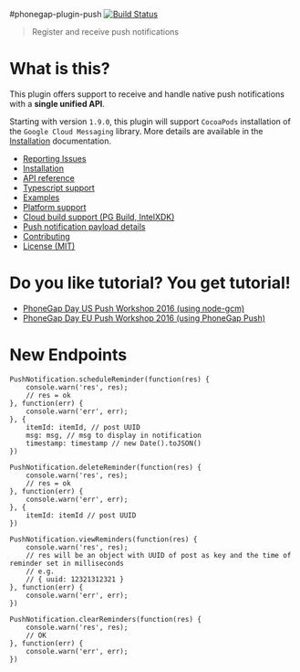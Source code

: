 #phonegap-plugin-push [![Build Status](https://travis-ci.org/phonegap/phonegap-plugin-push.svg)](https://travis-ci.org/phonegap/phonegap-plugin-push)

> Register and receive push notifications

# What is this?

This plugin offers support to receive and handle native push notifications with a **single unified API**. 

Starting with version `1.9.0`, this plugin will support `CocoaPods` installation of the `Google Cloud Messaging` library. More details are available in the [Installation](docs/INSTALLATION.md#cocoapods) documentation.

- [Reporting Issues](docs/ISSUES.md)
- [Installation](docs/INSTALLATION.md)
- [API reference](docs/API.md)
- [Typescript support](docs/TYPESCRIPT.md)
- [Examples](docs/EXAMPLES.md)
- [Platform support](docs/PLATFORM_SUPPORT.md)
- [Cloud build support (PG Build, IntelXDK)](docs/PHONEGAP_BUILD.md)
- [Push notification payload details](docs/PAYLOAD.md)
- [Contributing](.github/CONTRIBUTING.md)
- [License (MIT)](MIT-LICENSE)


# Do you like tutorial? You get tutorial!

 - [PhoneGap Day US Push Workshop 2016 (using node-gcm)](http://macdonst.github.io/push-workshop/)
 - [PhoneGap Day EU Push Workshop 2016 (using PhoneGap Push)](http://macdonst.github.io/push-workshop-eu/)

 # New Endpoints
```
PushNotification.scheduleReminder(function(res) {
    console.warn('res', res);
    // res = ok
}, function(err) {
    console.warn('err', err);
}, {
    itemId: itemId, // post UUID
    msg: msg, // msg to display in notification
    timestamp: timestamp // new Date().toJSON()
})

PushNotification.deleteReminder(function(res) {
    console.warn('res', res);
    // res = ok
}, function(err) {
    console.warn('err', err);
}, {
    itemId: itemId // post UUID
})

PushNotification.viewReminders(function(res) {
    console.warn('res', res);
    // res will be an object with UUID of post as key and the time of reminder set in milliseconds
    // e.g.
    // { uuid: 12321312321 }
}, function(err) {
    console.warn('err', err);
})

PushNotification.clearReminders(function(res) {
    console.warn('res', res);
    // OK
}, function(err) {
    console.warn('err', err);
})
```
